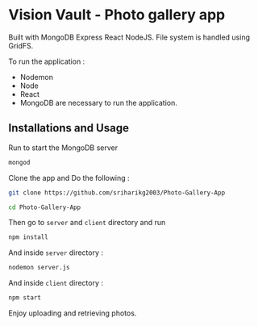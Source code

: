 # Vision Vault - Photo gallery app

Built with MongoDB Express React NodeJS.
File system is handled using GridFS.

To run the application : 
- Nodemon
- Node
- React
- MongoDB 
are necessary to run the application.

## Installations and Usage
Run to start the MongoDB server
```bash
mongod
```
Clone the app and Do the following :

```bash
git clone https://github.com/sriharikg2003/Photo-Gallery-App
```
```bash
cd Photo-Gallery-App
```
Then go to `server` and `client` directory and run
```bash
npm install
```

And inside `server` directory :
```bash
nodemon server.js
```
And inside `client` directory : 
```bash
npm start
```
Enjoy uploading and retrieving photos.
